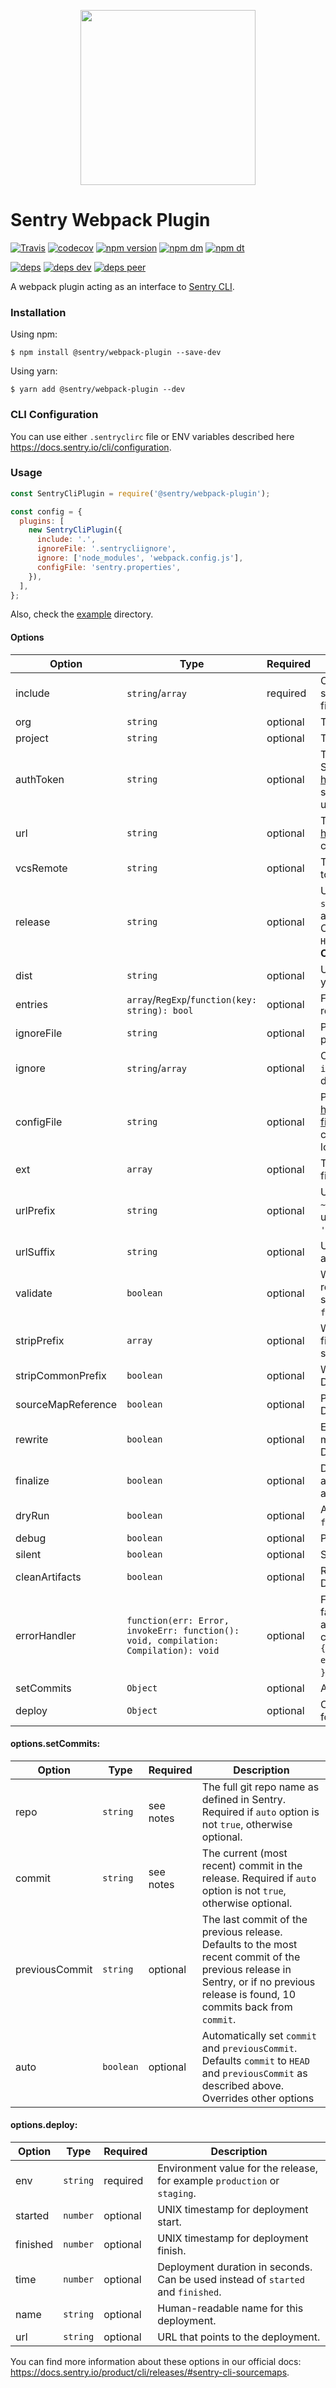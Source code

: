 <p align="center">
    <a href="https://sentry.io" target="_blank" align="center">
        <img src="https://sentry-brand.storage.googleapis.com/sentry-logo-black.png" width="280">
    </a>
<br/>
    <h1>Sentry Webpack Plugin</h1>
</p>

[![Travis](https://img.shields.io/travis/getsentry/sentry-webpack-plugin.svg?maxAge=2592000)](https://travis-ci.org/getsentry/sentry-webpack-plugin)
[![codecov](https://codecov.io/gh/getsentry/sentry-webpack-plugin/branch/master/graph/badge.svg)](https://codecov.io/gh/getsentry/sentry-webpack-plugin)
[![npm version](https://img.shields.io/npm/v/@sentry/webpack-plugin.svg)](https://www.npmjs.com/package/@sentry/webpack-plugin)
[![npm dm](https://img.shields.io/npm/dm/@sentry/webpack-plugin.svg)](https://www.npmjs.com/package/@sentry/webpack-plugin)
[![npm dt](https://img.shields.io/npm/dt/@sentry/webpack-plugin.svg)](https://www.npmjs.com/package/@sentry/webpack-plugin)

[![deps](https://david-dm.org/getsentry/sentry-webpack-plugin/status.svg)](https://david-dm.org/getsentry/sentry-webpack-plugin?view=list)
[![deps dev](https://david-dm.org/getsentry/sentry-webpack-plugin/dev-status.svg)](https://david-dm.org/getsentry/sentry-webpack-plugin?type=dev&view=list)
[![deps peer](https://david-dm.org/getsentry/sentry-webpack-plugin/peer-status.svg)](https://david-dm.org/getsentry/sentry-webpack-plugin?type=peer&view=list)

A webpack plugin acting as an interface to
[Sentry CLI](https://docs.sentry.io/learn/cli/).

### Installation

Using npm:

```
$ npm install @sentry/webpack-plugin --save-dev
```

Using yarn:

```
$ yarn add @sentry/webpack-plugin --dev
```

### CLI Configuration

You can use either `.sentryclirc` file or ENV variables described here
https://docs.sentry.io/cli/configuration.

### Usage

```js
const SentryCliPlugin = require('@sentry/webpack-plugin');

const config = {
  plugins: [
    new SentryCliPlugin({
      include: '.',
      ignoreFile: '.sentrycliignore',
      ignore: ['node_modules', 'webpack.config.js'],
      configFile: 'sentry.properties',
    }),
  ],
};
```

Also, check the [example](example) directory.

#### Options

| Option | Type | Required | Description |
---------|------|----------|-------------
| include | `string`/`array` | required | One or more paths that Sentry CLI should scan recursively for sources. It will upload all `.map` files and match associated `.js` files. |
| org | `string` | optional | The slug of the Sentry organization associated with the app. |
| project | `string` | optional | The slug of the Sentry project associated with the app. |
| authToken | `string` | optional | The authentication token to use for all communication with Sentry. Can be obtained from https://sentry.io/settings/account/api/auth-tokens/. Required scopes: `project:releases` (and `org:read` if `setCommits` option is used). |
| url | `string` | optional | The base URL of your Sentry instance. Defaults to https://sentry.io/, which is the correct value for SAAS customers. |
| vcsRemote | `string` | optional | The name of the remote in the version control system. Defaults to `origin`. |
| release | `string` | optional | Unique identifier for the release. Defaults to the output of the `sentry-cli releases propose-version` command, which automatically detects values for Cordova, Heroku, AWS CodeBuild, CircleCI, Xcode, and Gradle, and otherwise uses `HEAD`'s commit SHA. (**For `HEAD` option, requires access to `git` CLI and for the root directory to be a valid repository**). |
| dist | `string` | optional | Unique identifier for the distribution, used to further segment your release. Usually your build number. |
| entries | `array`/`RegExp`/`function(key: string): bool` | optional | Filter for entry points that should be processed. By default, the release will be injected into all entry points. |
| ignoreFile | `string` | optional | Path to a file containing list of files/directories to ignore. Can point to `.gitignore` or anything with the same format. |
| ignore | `string`/`array` | optional | One or more paths to ignore during upload. Overrides entries in `ignoreFile` file. If neither `ignoreFile` nor `ignore` is present, defaults to `['node_modules']`. |
| configFile | `string` | optional | Path to Sentry CLI config properties, as described in https://docs.sentry.io/product/cli/configuration/#configuration-file. By default, the config file is looked for upwards from the current path, and defaults from `~/.sentryclirc` are always loaded |
| ext | `array` | optional | The file extensions to be considered. By default the following file extensions are processed: `js`, `map`, `jsbundle`, and `bundle`. |
| urlPrefix | `string` | optional | URL prefix to add to the beginning of all filenames. Defaults to `~/` but you might want to set this to the full URL. This is also useful if your files are stored in a sub folder. eg: `url-prefix '~/static/js'`. |
| urlSuffix | `string` | optional | URL suffix to add to the end of all filenames. Useful for appending query parameters. |
| validate | `boolean` | optional | When `true`, attempts source map validation before upload if rewriting is not enabled. It will spot a variety of issues with source maps and cancel the upload if any are found. Defaults to `false` to prevent false positives canceling upload. |
| stripPrefix | `array` | optional | When paired with `rewrite`, will remove a prefix from uploaded filenames. Useful for removing a path that is build-machine-specific. |
| stripCommonPrefix | `boolean` | optional |  When paired with `rewrite`, will add `~` to the `stripPrefix` array. Defaults to `false`.|
| sourceMapReference | `boolean` | optional | Prevents the automatic detection of sourcemap references. Defaults to `false`.|
| rewrite | `boolean` | optional | Enables rewriting of matching source maps so that indexed maps are flattened and missing sources are inlined if possible. Defaults to `true` |
| finalize | `boolean` | optional | Determines whether Sentry release record should be automatically finalized (`date_released` timestamp added) after artifact upload. Defaults to `true` |
| dryRun | `boolean` | optional | Attempts a dry run (useful for dev environments). Defaults to `false`. |
| debug | `boolean` | optional | Print useful debug information. Defaults to `false`.|
| silent | `boolean` | optional | Suppresses all logs (useful for `--json` option). Defaults to `false`. |
| cleanArtifacts | `boolean` | optional | Remove all the artifacts in the release before the upload. Defaults to `false`. |
| errorHandler | `function(err: Error, invokeErr: function(): void, compilation: Compilation): void` | optional | Function to call a when CLI error occurs. Webpack compilation failure can be triggered by calling `invokeErr` callback. Can emit a warning rather than an error (allowing compilation to continue) by setting this to `(err, invokeErr, compilation) => { compilation.warnings.push('Sentry CLI Plugin: ' + err.message) }`. Defaults to `(err, invokeErr) => { invokeErr() }`. |
| setCommits | `Object` | optional | Adds commits to Sentry. See [table below](#setCommits) for details. |
| deploy | `Object` | optional | Creates a new release deployment in Sentry. See [table below](#deploy) for details. |


#### <a name="setCommits"></a>options.setCommits:

| Option | Type | Required | Description |
---------|------|----------|-------------
| repo | `string` | see notes | The full git repo name as defined in Sentry. Required if `auto` option is not `true`, otherwise optional. |
| commit | `string` | see notes | The current (most recent) commit in the release. Required if `auto` option is not `true`, otherwise optional. |
| previousCommit | `string` | optional | The last commit of the previous release. Defaults to the most recent commit of the previous release in Sentry, or if no previous release is found, 10 commits back from `commit`. |
| auto | `boolean` | optional | Automatically set `commit` and `previousCommit`. Defaults `commit` to `HEAD` and `previousCommit` as described above. Overrides other options |

#### <a name="deploy"></a>options.deploy:

| Option | Type | Required | Description |
---------|------|----------|-------------
| env | `string` | required | Environment value for the release, for example `production` or `staging`. |
| started | `number` | optional | UNIX timestamp for deployment start. |
| finished | `number` | optional | UNIX timestamp for deployment finish. |
| time | `number` | optional | Deployment duration in seconds. Can be used instead of `started` and `finished`. |
| name | `string` | optional | Human-readable name for this deployment. |
| url | `string` | optional | URL that points to the deployment. |

You can find more information about these options in our official docs:
https://docs.sentry.io/product/cli/releases/#sentry-cli-sourcemaps.
